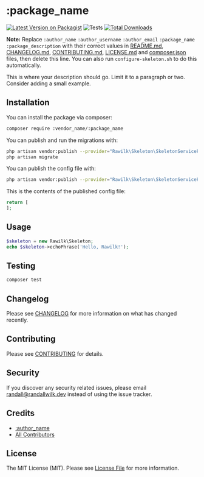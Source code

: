 # :package_name

[![Latest Version on Packagist](https://img.shields.io/packagist/v/rawilk/:package_name.svg?style=flat-square)](https://packagist.org/packages/rawilk/:package_name)
![Tests](https://github.com/rawilk/:package_name/workflows/Tests/badge.svg?style=flat-square)
[![Total Downloads](https://img.shields.io/packagist/dt/rawilk/:package_name.svg?style=flat-square)](https://packagist.org/packages/rawilk/:package_name)

**Note:** Replace ```:author_name``` ```:author_username``` ```:author_email``` ```:package_name``` ```:package_description``` with their correct values in [README.md](README.md), [CHANGELOG.md](CHANGELOG.md), [CONTRIBUTING.md](CONTRIBUTING.md), [LICENSE.md](LICENSE.md) and [composer.json](composer.json) files, then delete this line. You can also run `configure-skeleton.sh` to do this automatically.

This is where your description should go. Limit it to a paragraph or two. Consider adding a small example.

## Installation

You can install the package via composer:

```bash
composer require :vendor_name/:package_name
```

You can publish and run the migrations with:

```bash
php artisan vendor:publish --provider="Rawilk\Skeleton\SkeletonServiceProvider" --tag="migrations"
php artisan migrate
```

You can publish the config file with:
```bash
php artisan vendor:publish --provider="Rawilk\Skeleton\SkeletonServiceProvider" --tag="config"
```

This is the contents of the published config file:

```php
return [
];
```

## Usage

``` php
$skeleton = new Rawilk\Skeleton;
echo $skeleton->echoPhrase('Hello, Rawilk!');
```

## Testing

``` bash
composer test
```

## Changelog

Please see [CHANGELOG](CHANGELOG.md) for more information on what has changed recently.

## Contributing

Please see [CONTRIBUTING](.github/CONTRIBUTING.md) for details.

## Security

If you discover any security related issues, please email randall@randallwilk.dev instead of using the issue tracker.

## Credits

- [:author_name](https://github.com/:author_username)
- [All Contributors](../../contributors)

## License

The MIT License (MIT). Please see [License File](LICENSE.md) for more information.
